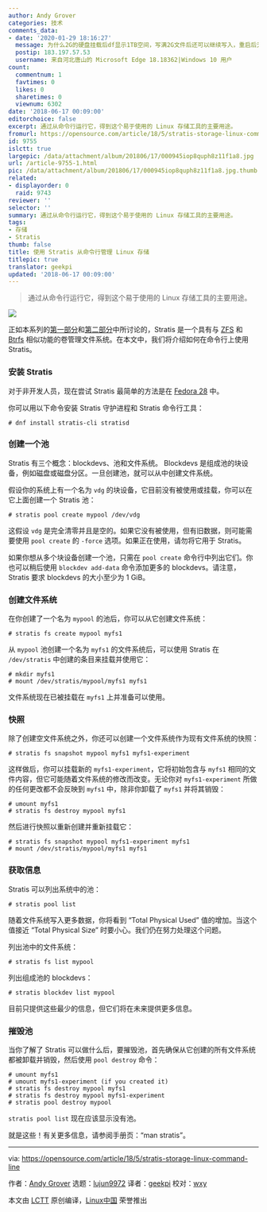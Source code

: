 ```yaml
---
author: Andy Grover
categories: 技术
comments_data:
- date: '2020-01-29 18:16:27'
  message: 为什么2G的硬盘挂载后df显示1TB空间，写满2G文件后还可以继续写入，重启后无法挂载分区，使用VMware虚拟机
  postip: 183.197.57.53
  username: 来自河北唐山的 Microsoft Edge 18.18362|Windows 10 用户
count:
  commentnum: 1
  favtimes: 0
  likes: 0
  sharetimes: 0
  viewnum: 6302
date: '2018-06-17 00:09:00'
editorchoice: false
excerpt: 通过从命令行运行它，得到这个易于使用的 Linux 存储工具的主要用途。
fromurl: https://opensource.com/article/18/5/stratis-storage-linux-command-line
id: 9755
islctt: true
largepic: /data/attachment/album/201806/17/000945iop8quph8z11f1a8.jpg
url: /article-9755-1.html
pic: /data/attachment/album/201806/17/000945iop8quph8z11f1a8.jpg.thumb.jpg
related:
- displayorder: 0
  raid: 9743
reviewer: ''
selector: ''
summary: 通过从命令行运行它，得到这个易于使用的 Linux 存储工具的主要用途。
tags:
- 存储
- Stratis
thumb: false
title: 使用 Stratis 从命令行管理 Linux 存储
titlepic: true
translator: geekpi
updated: '2018-06-17 00:09:00'
---
```



> 
> 通过从命令行运行它，得到这个易于使用的 Linux 存储工具的主要用途。
> 
> 
> 


![](/data/attachment/album/201806/17/000945iop8quph8z11f1a8.jpg)


正如本系列的[第一部分](/article-9736-1.html)和[第二部分](/article-9743-1.html)中所讨论的，Stratis 是一个具有与 [ZFS](https://en.wikipedia.org/wiki/ZFS) 和 [Btrfs](https://en.wikipedia.org/wiki/Btrfs) 相似功能的卷管理文件系统。在本文中，我们将介绍如何在命令行上使用 Stratis。


### 安装 Stratis


对于非开发人员，现在尝试 Stratis 最简单的方法是在 [Fedora 28](https://fedoraproject.org/wiki/Releases/28/Schedule) 中。


你可以用以下命令安装 Stratis 守护进程和 Stratis 命令行工具：



```
# dnf install stratis-cli stratisd

```

### 创建一个池


Stratis 有三个概念：blockdevs、池和文件系统。 Blockdevs 是组成池的块设备，例如磁盘或磁盘分区。一旦创建池，就可以从中创建文件系统。


假设你的系统上有一个名为 `vdg` 的块设备，它目前没有被使用或挂载，你可以在它上面创建一个 Stratis 池：



```
# stratis pool create mypool /dev/vdg

```

这假设 `vdg` 是完全清零并且是空的。如果它没有被使用，但有旧数据，则可能需要使用 `pool create` 的 `-force` 选项。如果正在使用，请勿将它用于 Stratis。


如果你想从多个块设备创建一个池，只需在 `pool create` 命令行中列出它们。你也可以稍后使用 `blockdev add-data` 命令添加更多的 blockdevs。请注意，Stratis 要求 blockdevs 的大小至少为 1 GiB。


### 创建文件系统


在你创建了一个名为 `mypool` 的池后，你可以从它创建文件系统：



```
# stratis fs create mypool myfs1

```

从 `mypool` 池创建一个名为 `myfs1` 的文件系统后，可以使用 Stratis 在 `/dev/stratis` 中创建的条目来挂载并使用它：



```
# mkdir myfs1
# mount /dev/stratis/mypool/myfs1 myfs1

```

文件系统现在已被挂载在 `myfs1` 上并准备可以使用。


### 快照


除了创建空文件系统之外，你还可以创建一个文件系统作为现有文件系统的快照：



```
# stratis fs snapshot mypool myfs1 myfs1-experiment

```

这样做后，你可以挂载新的 `myfs1-experiment`，它将初始包含与 `myfs1` 相同的文件内容，但它可能随着文件系统的修改而改变。无论你对 `myfs1-experiment` 所做的任何更改都不会反映到 `myfs1` 中，除非你卸载了 `myfs1` 并将其销毁：



```
# umount myfs1
# stratis fs destroy mypool myfs1

```

然后进行快照以重新创建并重新挂载它：



```
# stratis fs snapshot mypool myfs1-experiment myfs1
# mount /dev/stratis/mypool/myfs1 myfs1

```

### 获取信息


Stratis 可以列出系统中的池：



```
# stratis pool list

```

随着文件系统写入更多数据，你将看到 “Total Physical Used” 值的增加。当这个值接近 “Total Physical Size” 时要小心。我们仍在努力处理这个问题。


列出池中的文件系统：



```
# stratis fs list mypool

```

列出组成池的 blockdevs：



```
# stratis blockdev list mypool

```

目前只提供这些最少的信息，但它们将在未来提供更多信息。


### 摧毁池


当你了解了 Stratis 可以做什么后，要摧毁池，首先确保从它创建的所有文件系统都被卸载并销毁，然后使用 `pool destroy` 命令：



```
# umount myfs1
# umount myfs1-experiment (if you created it)
# stratis fs destroy mypool myfs1
# stratis fs destroy mypool myfs1-experiment
# stratis pool destroy mypool

```

`stratis pool list` 现在应该显示没有池。


就是这些！有关更多信息，请参阅手册页：“man stratis”。




---


via: <https://opensource.com/article/18/5/stratis-storage-linux-command-line>


作者：[Andy Grover](https://opensource.com/users/agrover) 选题：[lujun9972](https://github.com/lujun9972) 译者：[geekpi](https://github.com/geekpi) 校对：[wxy](https://github.com/wxy)


本文由 [LCTT](https://github.com/LCTT/TranslateProject) 原创编译，[Linux中国](https://linux.cn/) 荣誉推出